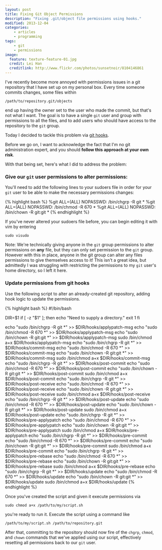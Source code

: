 ```yaml
---
layout: post
title: Fixing Git Object Permissions
description: "Fixing .git/object file permissions using hooks."
modified: 2013-12-04
categories:
    - articles
    - programming
tags:
    - git
    - permissions
image:
  feature: texture-feature-01.jpg
  credit: Lei Han
  creditlink: http://www.flickr.com/photos/sunsetnoir/8104146861
---
```


I've recently become more annoyed with permissions issues in a git repository that I have set up on my personal box. Every time someone commits changes, some files within

    /path/to/repository.git/objects
    
end up having the owner set to the user who made the commit, but that's not what I want. The goal is to have a single `git` user and group with permissions to all the files, and to add users who should have access to the repository to the `git` group.

Today I decided to tackle this problem via [git hooks](http://git-scm.com/book/en/Customizing-Git-Git-Hooks).

Before we go on, I want to acknowledge the fact that I'm no git administration expert, and you should **follow this approach at your own risk**.

With that being set, here's what I did to address the problem:

### Give our `git` user permissions to alter permissions:

You'll need to add the following lines to your sudoers file in order for your `git` user to be able to make the necessary permissions changes:

{% highlight bash %}
%git ALL=(ALL) NOPASSWD: /bin/chgrp -R git *
%git ALL=(ALL) NOPASSWD: /bin/chmod -R 670 *
%git ALL=(ALL) NOPASSWD: /bin/chown -R git\:git *
{% endhighlight %}
    
If you've never altered your sudoers file before, you can begin editing it with vim by entering

    sudo visudo
    
Note: We're technically giving anyone in the `git` group permissions to alter permissions on **any** file, but they can only set permission to the `git` group. However with this in place, anyone in the git group can alter any files permissions to give themselves access to it! This isn't a great idea, but admittedly I was struggling with restricting the permissions to my `git` user's home directory, so I left it here.
    
### Update permissions from git hooks

Use the following script to alter an already-created git repository, adding hook logic to update the permissions.

{% highlight bash %}
#!/bin/bash

DIR=$1
if [ -z "$1" ]; then
    echo "Need to supply a directory."
    exit 1
fi

echo "sudo /bin/chgrp -R git *" >> $DIR/hooks/applypatch-msg
echo "sudo /bin/chmod -R 670 *" >> $DIR/hooks/applypatch-msg
echo "sudo /bin/chown -R git:git *" >> $DIR/hooks/applypatch-msg
sudo /bin/chmod a+x $DIR/hooks/applypatch-msg
echo "sudo /bin/chgrp -R git *" >> $DIR/hooks/commit-msg
echo "sudo /bin/chmod -R 670 *" >> $DIR/hooks/commit-msg
echo "sudo /bin/chown -R git:git *" >> $DIR/hooks/commit-msg
sudo /bin/chmod a+x $DIR/hooks/commit-msg
echo "sudo /bin/chgrp -R git *" >> $DIR/hooks/post-commit
echo "sudo /bin/chmod -R 670 *" >> $DIR/hooks/post-commit
echo "sudo /bin/chown -R git:git *" >> $DIR/hooks/post-commit
sudo /bin/chmod a+x $DIR/hooks/post-commit
echo "sudo /bin/chgrp -R git *" >> $DIR/hooks/post-receive
echo "sudo /bin/chmod -R 670 *" >> $DIR/hooks/post-receive
echo "sudo /bin/chown -R git:git *" >> $DIR/hooks/post-receive
sudo /bin/chmod a+x $DIR/hooks/post-receive
echo "sudo /bin/chgrp -R git *" >> $DIR/hooks/post-update
echo "sudo /bin/chmod -R 670 *" >> $DIR/hooks/post-update
echo "sudo /bin/chown -R git:git *" >> $DIR/hooks/post-update
sudo /bin/chmod a+x $DIR/hooks/post-update
echo "sudo /bin/chgrp -R git *" >> $DIR/hooks/pre-applypatch
echo "sudo /bin/chmod -R 670 *" >> $DIR/hooks/pre-applypatch
echo "sudo /bin/chown -R git:git *" >> $DIR/hooks/pre-applypatch
sudo /bin/chmod a+x $DIR/hooks/pre-applypatch
echo "sudo /bin/chgrp -R git *" >> $DIR/hooks/pre-commit
echo "sudo /bin/chmod -R 670 *" >> $DIR/hooks/pre-commit
echo "sudo /bin/chown -R git:git *" >> $DIR/hooks/pre-commit
sudo /bin/chmod a+x $DIR/hooks/pre-commit
echo "sudo /bin/chgrp -R git *" >> $DIR/hooks/pre-rebase
echo "sudo /bin/chmod -R 670 *" >> $DIR/hooks/pre-rebase
echo "sudo /bin/chown -R git:git *" >> $DIR/hooks/pre-rebase
sudo /bin/chmod a+x $DIR/hooks/pre-rebase
echo "sudo /bin/chgrp -R git *" >> $DIR/hooks/update
echo "sudo /bin/chmod -R 670 *" >> $DIR/hooks/update
echo "sudo /bin/chown -R git:git *" >> $DIR/hooks/update
sudo /bin/chmod a+x $DIR/hooks/update
{% endhighlight %}
    
Once you've created the script and given it execute permissions via

    sudo chmod a+x /path/to/my/script.sh
    
you're ready to run it. Execute the script using a command like

    /path/to/my/script.sh /path/to/repository.git

After that, committing to the repository should now fire of the `chgrp`, `chmod`, and `chown` commands that we've applied using our script, effectively resetting all permissions back to our `git` user.
